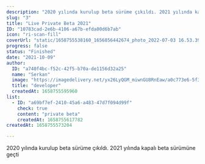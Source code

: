 ```yaml
---
description: "2020 yılında kurulup beta sürüme çıkıldı. 2021 yılında kapalı beta sürümüne geçti"
slug: "3"
title: "Live Private Beta 2021"
ID: "10783cad-2e6b-4106-a67b-efda00d6b7ab"
icon: "ri-scan-fill"
coverUrl: "static/1658755538160_1656856442674_photo_2022-07-03 16.53.39.jpeg"
progress: false
status: "Finished"
date: "2021-10-09"
author:
  ID: "a740f4bc-f52c-42f5-b70a-de1156d32a25"
  name: "Serkan"
  image: "https://imagedelivery.net/yx26LyQGM_miwnGU8RnEaw/a0c773e6-5f3f-42e6-cc17-814a7cca6a00/public"
  title: "developer"
  createdAt: 1658755595960
list:
  - ID: "a69bf7ef-2410-45a6-a483-47d7f094d99f"
    check: true
    content: "private beta"
    createdAt: 1658755617782
createdAt: 1658755573204

---
```

2020 yılında kurulup beta sürüme çıkıldı. 2021 yılında kapalı beta sürümüne geçti